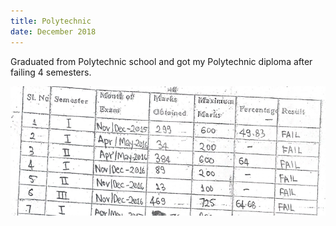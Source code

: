```yaml
---
title: Polytechnic
date: December 2018
---
```


Graduated from Polytechnic school and got my Polytechnic diploma after failing 4 semesters.

![Failures](assets/images/polytechnic_fails.png "Failures")